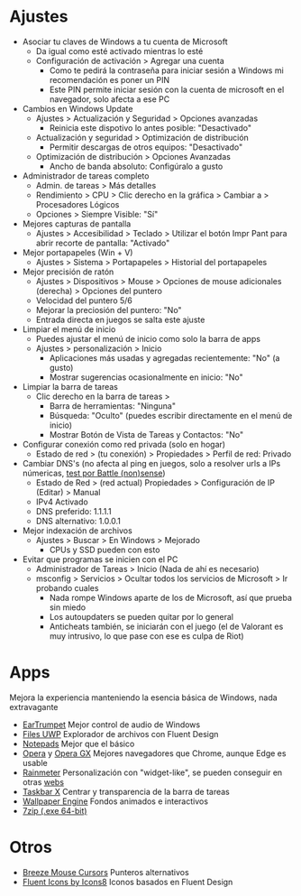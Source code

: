 # Ajustes
- Asociar tu claves de Windows a tu cuenta de Microsoft
  - Da igual como esté activado mientras lo esté
  - Configuración de activación > Agregar una cuenta
    - Como te pedirá la contraseña para iniciar sesión a Windows mi recomendación es poner un PIN
    - Este PIN permite iniciar sesión con la cuenta de microsoft en el navegador, solo afecta a ese PC 
- Cambios en Windows Update
  - Ajustes > Actualización y Seguridad > Opciones avanzadas
    - Reinicia este dispotivo lo antes posible: "Desactivado"
  - Actualización y seguridad > Optimización de distribución
    - Permitir descargas de otros equipos: "Desactivado"
  - Optimización de distribución > Opciones Avanzadas
    - Ancho de banda absoluto: Configúralo a gusto
- Administrador de tareas completo
  - Admin. de tareas > Más detalles
  - Rendimiento > CPU > Clic derecho en la gráfica > Cambiar a > Procesadores Lógicos
  - Opciones > Siempre Visible: "Sí"
- Mejores capturas de pantalla
  - Ajustes > Accesibilidad > Teclado > Utilizar el botón Impr Pant para abrir recorte de pantalla: "Activado"
- Mejor portapapeles (Win + V) 
  - Ajustes >  Sistema > Portapapeles > Historial del portapapeles
- Mejor precisión de ratón
  - Ajustes > Dispositivos > Mouse > Opciones de mouse adicionales (derecha) > Opciones del puntero
  - Velocidad del puntero 5/6
  - Mejorar la preciosión del puntero: "No"
  - Entrada directa en juegos se salta este ajuste
- Limpiar el menú de inicio
  - Puedes ajustar el menú de inicio como solo la barra de apps
  - Ajustes > personalización > Inicio
    - Aplicaciones más usadas y agregadas recientemente: "No" (a gusto)
    - Mostrar sugerencias ocasionalmente en inicio: "No"  
- Limpiar la barra de tareas
  - Clic derecho en la barra de tareas >
    - Barra de herramientas: "Ninguna"
    - Búsqueda: "Oculto" (puedes escribir directamente en el menú de inicio)
    - Mostrar Botón de Vista de Tareas y Contactos: "No"
- Configurar conexión como red privada (solo en hogar)
  - Estado de red > (tu conexión) > Propiedades > Perfil de red: Privado
- Cambiar DNS's (no afecta al ping en juegos, solo a resolver urls a IPs númericas, [test por Battle (non)sense](https://www.youtube.com/watch?v=cWBrZKvYUuw))
  - Estado de Red > (red actual) Propiedades > Configuración de IP (Editar) > Manual
  - IPv4 Activado
  - DNS preferido: 1.1.1.1
  - DNS alternativo: 1.0.0.1
- Mejor indexación de archivos
  - Ajustes > Buscar > En Windows > Mejorado
    - CPUs y SSD pueden con esto
- Evitar que programas se inicien con el PC
  - Administrador de Tareas > Inicio (Nada de ahí es necesario)
  - msconfig > Servicios > Ocultar todos los servicios de Microsoft > Ir probando cuales
    - Nada rompe Windows aparte de los de Microsoft, así que prueba sin miedo
    - Los autoupdaters se pueden quitar por lo general
    - Anticheats también, se iniciarán con el juego (el de Valorant es muy intrusivo, lo que pase con ese es culpa de Riot)
# Apps
Mejora la experiencia manteniendo la esencia básica de Windows, nada extravagante
- [EarTrumpet](https://www.microsoft.com/es-es/p/eartrumpet/9nblggh516xp?activetab=pivot:overviewtab) Mejor control de audio de Windows
- [Files UWP](https://www.microsoft.com/es-es/p/files-preview/9nghp3dx8hdx?activetab=pivot:overviewtab) Explorador de archivos con Fluent Design
- [Notepads](https://www.microsoft.com/es-es/p/notepads-app/9nhl4nsc67wm?activetab=pivot:overviewtab) Mejor que el básico
- [Opera](https://www.opera.com/es-419) y [Opera GX](https://www.opera.com/es/gx) Mejores navegadores que Chrome, aunque Edge es usable
- [Rainmeter](https://www.rainmeter.net) Personalización con "widget-like", se pueden conseguir en otras [webs](https://www.deviantart.com/search?q=rainmeter)
- [Taskbar X](https://chrisandriessen.nl/taskbarx) Centrar y transparencia de la barra de tareas
- [Wallpaper Engine](https://store.steampowered.com/app/431960/Wallpaper_Engine/) Fondos animados e interactivos
- [7zip (.exe 64-bit)](https://www.7-zip.org/download.html)

# Otros
- [Breeze Mouse Cursors](https://www.deviantart.com/niivu/art/Breeze-Cursors-784566911) Punteros alternativos
- [Fluent Icons by Icons8](https://icons8.com/icons/fluent) Iconos basados en Fluent Design
